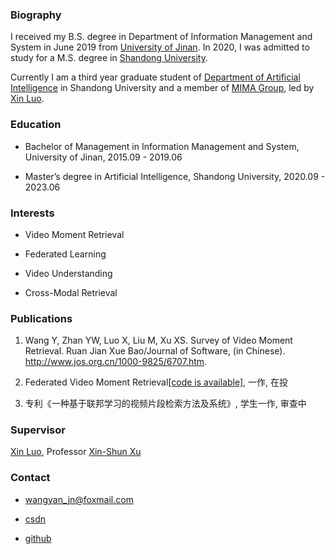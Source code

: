### Biography

I received my B.S. degree in Department of Information Management and System in June 2019 from [University of Jinan](https://www.ujn.edu.cn/). In 2020, I was admitted to study for a M.S. degree in [Shandong University](https://www.sdu.edu.cn/).

Currently I am a third year graduate student of [Department of Artificial Intelligence](https://www.sc.sdu.edu.cn/) in Shandong University and a member of [MIMA Group](http://mima.sdu.edu.cn/), led by [Xin Luo](https://faculty.sdu.edu.cn/luoxin/zh_CN/index.htm).

### Education

* Bachelor of Management in Information Management and System, University of Jinan, 2015.09 - 2019.06

* Master’s degree in Artificial Intelligence, Shandong University, 2020.09 - 2023.06

### Interests

* Video Moment Retrieval

* Federated Learning

* Video Understanding

* Cross-Modal Retrieval

### Publications

1. Wang Y, Zhan YW, Luo X, Liu M, Xu XS. Survey of Video Moment Retrieval. Ruan Jian Xue Bao/Journal of Software, (in Chinese). http://www.jos.org.cn/1000-9825/6707.htm. 

2. Federated Video Moment Retrieval[[code is available]](https://github.com/YasmineXXX/vmr_fl), 一作, 在投

3. 专利《一种基于联邦学习的视频片段检索方法及系统》, 学生一作, 审查中

### Supervisor

[Xin Luo](https://faculty.sdu.edu.cn/luoxin/zh_CN/index.htm), Professor [Xin-Shun Xu](https://www.sc.sdu.edu.cn/info/1044/2253.htm)

### Contact

* wangyan_jn@foxmail.com

* [csdn](https://blog.csdn.net/YasmineC?spm=1001.2101.3001.5343)

* [github](https://github.com/YasmineXXX)
